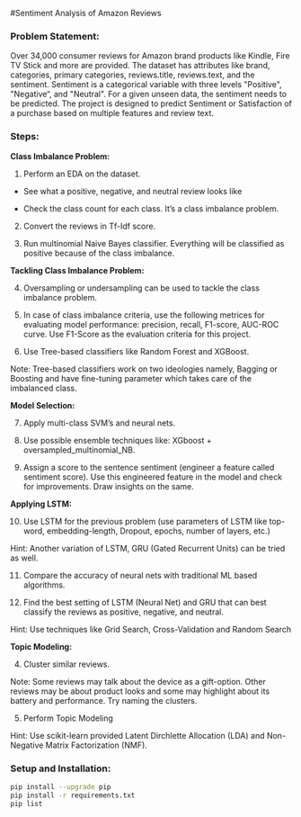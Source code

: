 #Sentiment Analysis of Amazon Reviews


### Problem Statement:

Over 34,000 consumer reviews for Amazon brand products like Kindle, Fire TV Stick and more are provided.
The dataset has attributes like brand, categories, primary categories, reviews.title, reviews.text, and the sentiment. Sentiment is a categorical variable with three levels "Positive", "Negative“, and "Neutral". For a given unseen data, the sentiment needs to be predicted. The project is designed to predict Sentiment or Satisfaction of a purchase based on multiple features and review text.<br>

### Steps:

<b>Class Imbalance Problem:</b>

1. Perform an EDA on the dataset.

- See what a positive, negative, and neutral review looks like

- Check the class count for each class. It’s a class imbalance problem.

2. Convert the reviews in Tf-Idf score.

3. Run multinomial Naive Bayes classifier. Everything will be classified as positive because of the class imbalance.

<b>Tackling Class Imbalance Problem:</b>

4. Oversampling or undersampling can be used to tackle the class imbalance problem.

5. In case of class imbalance criteria, use the following metrices for evaluating model performance: precision, recall, F1-score, AUC-ROC curve. Use F1-Score as the evaluation criteria for this project.

6. Use Tree-based classifiers like Random Forest and XGBoost.

Note: Tree-based classifiers work on two ideologies namely, Bagging or Boosting and have fine-tuning parameter which takes care of the imbalanced class.

<b>Model Selection:</b>

7. Apply multi-class SVM’s and neural nets.

8. Use possible ensemble techniques like: XGboost + oversampled_multinomial_NB.

9. Assign a score to the sentence sentiment (engineer a feature called sentiment score). Use this engineered feature in the model and check for improvements. Draw insights on the same.

<b>Applying LSTM:</b>

10. Use LSTM for the previous problem (use parameters of LSTM like top-word, embedding-length, Dropout, epochs, number of layers, etc.)

Hint: Another variation of LSTM, GRU (Gated Recurrent Units) can be tried as well.

11. Compare the accuracy of neural nets with traditional ML based algorithms.

3. Find the best setting of LSTM (Neural Net) and GRU that can best classify the reviews as positive, negative, and neutral.

Hint: Use techniques like Grid Search, Cross-Validation and Random Search

<b> Topic Modeling:</b>

4. Cluster similar reviews.

Note: Some reviews may talk about the device as a gift-option. Other reviews may be about product looks and some may highlight about its battery and performance. Try naming the clusters.

5. Perform Topic Modeling

Hint: Use scikit-learn provided Latent Dirchlette Allocation (LDA) and Non-Negative Matrix Factorization (NMF).<br>

### Setup and Installation:
```bash
pip install --upgrade pip
pip install -r requirements.txt
pip list
```
